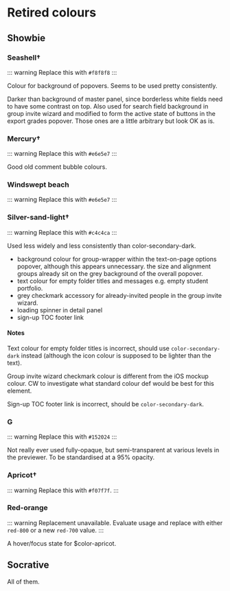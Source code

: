 # Retired colours

## Showbie

### Seashell†

::: warning
Replace this with `#f8f8f8`
:::

<ColorSwatch hex="#f0f0f0" theme="showbie" />

Colour for background of popovers. Seems to be used pretty
consistently.

Darker than background of master panel, since borderless white
fields need to have some contrast on top. Also used for search
field background in group invite wizard and modified to form the
active state of buttons in the export grades popover. Those ones
are a little arbitrary but look OK as is.

### Mercury†

::: warning
Replace this with `#e6e5e7`
:::

<ColorSwatch hex="#e9e9eb" theme="showbie" />

Good old comment bubble colours.

### Windswept beach

::: warning
Replace this with `#e6e5e7`
:::

<ColorSwatch hex="#e3e4e6" theme="showbie" />

### Silver-sand-light†

::: warning
Replace this with `#c4c4ca`
:::

<ColorSwatch hex="#cac9cd" theme="showbie" />

Used less widely and less consistently than color-secondary-dark.

- background colour for group-wrapper within the text-on-page options popover, although this appears unnecessary. the size and alignment groups already sit on the grey background of the overall popover.
- text colour for empty folder titles and messages e.g. empty student portfolio.
- grey checkmark accessory for already-invited people in the group invite wizard.
- loading spinner in detail panel
- sign-up TOC footer link

#### Notes

Text colour for empty folder titles is incorrect, should use
`color-secondary-dark` instead (although the icon colour is supposed
to be lighter than the text).

Group invite wizard checkmark colour is different from the iOS mockup
colour. CW to investigate what standard colour def would be best for
this element.

Sign-up TOC footer link is incorrect, should be `color-secondary-dark`.

### G

::: warning
Replace this with `#152024`
:::

<ColorSwatch hex="#101e24" theme="showbie" />

Not really ever used fully-opaque, but semi-transparent at various levels in
the previewer. To be standardised at a 95% opacity.

### Apricot†

::: warning
Replace this with `#f07f7f`.
:::

<ColorSwatch hex="#ec8183" theme="showbie" />

### Red-orange

::: warning
Replacement unavailable. Evaluate usage and replace with either
`red-800` or a new `red-700` value.
:::

<ColorSwatch hex="#fc3d39" theme="showbie" />

A hover/focus state for $color-apricot.

## Socrative

All of them.
